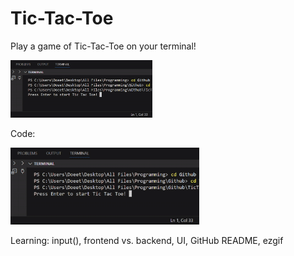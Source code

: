 # Tic-Tac-Toe
Play a game of Tic-Tac-Toe on your terminal!
<p align="left">
  <img src="TicTacToeGameplay-ezgif.com-crop.gif" alt="GIF Description", width="45%">
</p>
Code:
<p align="left">
  <img src="TicTacToeGameplay-ezgif.com-crop.gif" alt="GIF Description", width="60%">
</p>
Learning: input(), frontend vs. backend, UI, GitHub README, ezgif

